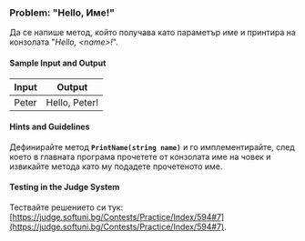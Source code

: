 ### Problem: "Hello, Име!"

Да се напише метод, който получава като параметър име и принтира на конзолата "*Hello, \<name\>!*".

#### Sample Input and Output

| Input | Output |
| --- | --- |
|Peter|Hello, Peter!|

#### Hints and Guidelines

Дефинирайте метод **`PrintName(string name)`** и го имплементирайте, след което в главната програма прочетете от конзолата име на човек и извикайте метода като му подадете прочетеното име.

#### Testing in the Judge System

Тествайте решението си тук: [https://judge.softuni.bg/Contests/Practice/Index/594#7](https://judge.softuni.bg/Contests/Practice/Index/594#7).
